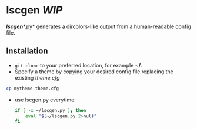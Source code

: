 # lscgen ***WIP***
***lscgen****.py* generates a dircolors-like output from a human-readable config file.

## Installation
- `git clone` to your preferred location, for example **~/**.
- Specify a theme by copying your desired config file replacing the existing *theme.cfg*
```sh
cp mytheme theme.cfg
```
- use lscgen.py everytime:
	```sh
	if [ -x ~/lscgen.py ]; then
		eval "$(~/lscgen.py 2>nul)"
	fi
	```
